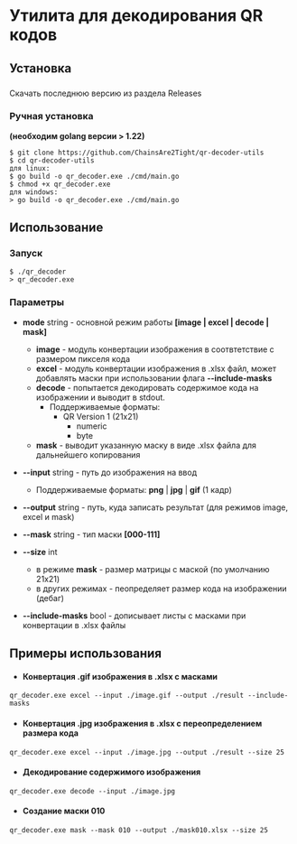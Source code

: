 # Утилита для декодирования QR кодов

## Установка
###
Скачать последнюю версию из раздела Releases
### Ручная установка
**(необходим golang версии > 1.22)**
```
$ git clone https://github.com/ChainsAre2Tight/qr-decoder-utils
$ cd qr-decoder-utils
для linux:
$ go build -o qr_decoder.exe ./cmd/main.go
$ chmod +x qr_decoder.exe
для windows:
> go build -o qr_decoder.exe ./cmd/main.go
```
## Использование
### Запуск
```
$ ./qr_decoder
> qr_decoder.exe
```
### Параметры

* **mode** string - основной режим работы **[image | excel | decode | mask]**

  * **image** - модуль конвертации изображения в соотвтетствие с размером пикселя кода
  * **excel** - модуль конвертации изображения в .xlsx файл, может добавлять маски при использовании флага **--include-masks**
  * **decode** - попытается декодировать содержимое кода на изображении и выводит в stdout.
    * Поддерживаемые форматы:
      * QR Version 1 (21x21)
        - numeric
        - byte
  * **mask** - выводит указанную маску в виде .xlsx файла для дальнейшего копирования
* **--input** string - путь до изображения на ввод
    - Поддерживаемые форматы: **png** | **jpg** | **gif** (1 кадр)
* **--output** string - путь, куда записать результат (для режимов image, excel и mask)
* **--mask** string - тип маски **[000-111]**
* **--size** int
  * в режиме **mask** -  размер матрицы с маской (по умолчанию 21x21)
  * в других режимах - пеопределяет размер кода на изображении (дебаг)
* **--include-masks** bool - дописывает листы с масками при конвертации в .xlsx файлы

## Примеры использования
* #### Конвертация .gif изображения в .xlsx с масками
```
qr_decoder.exe excel --input ./image.gif --output ./result --include-masks
```
* #### Конвертация .jpg изображения в .xlsx с переопределением размера кода
```
qr_decoder.exe excel --input ./image.jpg --output ./result --size 25
```
* #### Декодирование содержимого изображения
```
qr_decoder.exe decode --input ./image.jpg
```
* #### Создание маски 010
```
qr_decoder.exe mask --mask 010 --output ./mask010.xlsx --size 25
```
